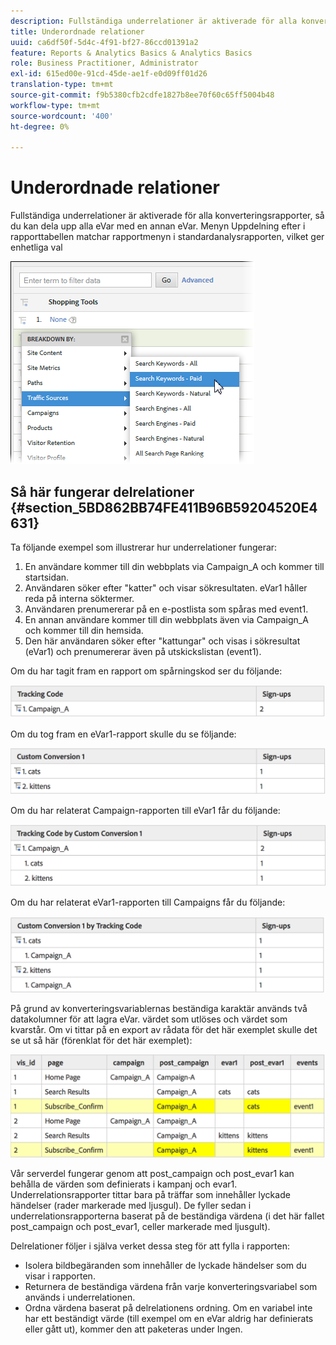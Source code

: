 ```yaml
---
description: Fullständiga underrelationer är aktiverade för alla konverteringsrapporter, så du kan dela upp alla eVar med en annan eVar. Menyn Uppdelning efter i rapporttabellen matchar rapportmenyn i standardanalysrapporten, vilket ger enhetliga val
title: Underordnade relationer
uuid: ca6df50f-5d4c-4f91-bf27-86ccd01391a2
feature: Reports & Analytics Basics & Analytics Basics
role: Business Practitioner, Administrator
exl-id: 615ed00e-91cd-45de-ae1f-e0d09ff01d26
translation-type: tm+mt
source-git-commit: f9b5380cfb2cdfe1827b8ee70f60c65ff5004b48
workflow-type: tm+mt
source-wordcount: '400'
ht-degree: 0%

---
```


# Underordnade relationer

Fullständiga underrelationer är aktiverade för alla konverteringsrapporter, så du kan dela upp alla eVar med en annan eVar. Menyn Uppdelning efter i rapporttabellen matchar rapportmenyn i standardanalysrapporten, vilket ger enhetliga val

![](assets/subrelations.png)

## Så här fungerar delrelationer {#section_5BD862BB74FE411B96B59204520E4631}

Ta följande exempel som illustrerar hur underrelationer fungerar:

1. En användare kommer till din webbplats via Campaign_A och kommer till startsidan.
1. Användaren söker efter &quot;katter&quot; och visar sökresultaten. eVar1 håller reda på interna söktermer.
1. Användaren prenumererar på en e-postlista som spåras med event1.
1. En annan användare kommer till din webbplats även via Campaign_A och kommer till din hemsida.
1. Den här användaren söker efter &quot;kattungar&quot; och visas i sökresultat (eVar1) och prenumererar även på utskickslistan (event1).

Om du har tagit fram en rapport om spårningskod ser du följande:

![](assets/subrel_1.png)

Om du tog fram en eVar1-rapport skulle du se följande:

![](assets/subrel_2.png)

Om du har relaterat Campaign-rapporten till eVar1 får du följande:

![](assets/subrel_3.png)

Om du har relaterat eVar1-rapporten till Campaigns får du följande:

![](assets/subrel_4.png)

På grund av konverteringsvariablernas beständiga karaktär används två datakolumner för att lagra eVar. värdet som utlöses och värdet som kvarstår. Om vi tittar på en export av rådata för det här exemplet skulle det se ut så här (förenklat för det här exemplet):

![](assets/subrel_5.png)

Vår serverdel fungerar genom att post_campaign och post_evar1 kan behålla de värden som definierats i kampanj och evar1. Underrelationsrapporter tittar bara på träffar som innehåller lyckade händelser (rader markerade med ljusgul). De fyller sedan i underrelationsrapporterna baserat på de beständiga värdena (i det här fallet post_campaign och post_evar1, celler markerade med ljusgult).

Delrelationer följer i själva verket dessa steg för att fylla i rapporten:

* Isolera bildbegäranden som innehåller de lyckade händelser som du visar i rapporten.
* Returnera de beständiga värdena från varje konverteringsvariabel som används i underrelationen.
* Ordna värdena baserat på delrelationens ordning. Om en variabel inte har ett beständigt värde (till exempel om en eVar aldrig har definierats eller gått ut), kommer den att paketeras under Ingen.
